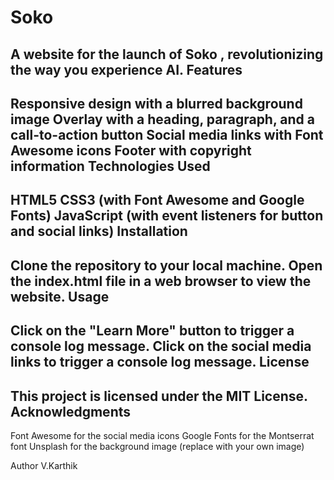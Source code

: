 Soko 
====================
A website for the launch of Soko , revolutionizing the way you experience AI.
Features
------------
Responsive design with a blurred background image
Overlay with a heading, paragraph, and a call-to-action button
Social media links with Font Awesome icons
Footer with copyright information
Technologies Used
-----------------------
HTML5
CSS3 (with Font Awesome and Google Fonts)
JavaScript (with event listeners for button and social links)
Installation
---------------
Clone the repository to your local machine.
Open the index.html file in a web browser to view the website.
Usage
-----
Click on the "Learn More" button to trigger a console log message.
Click on the social media links to trigger a console log message.
License
-------
This project is licensed under the MIT License.
Acknowledgments
---------------
Font Awesome for the social media icons
Google Fonts for the Montserrat font
Unsplash for the background image (replace with your own image)

Author
V.Karthik